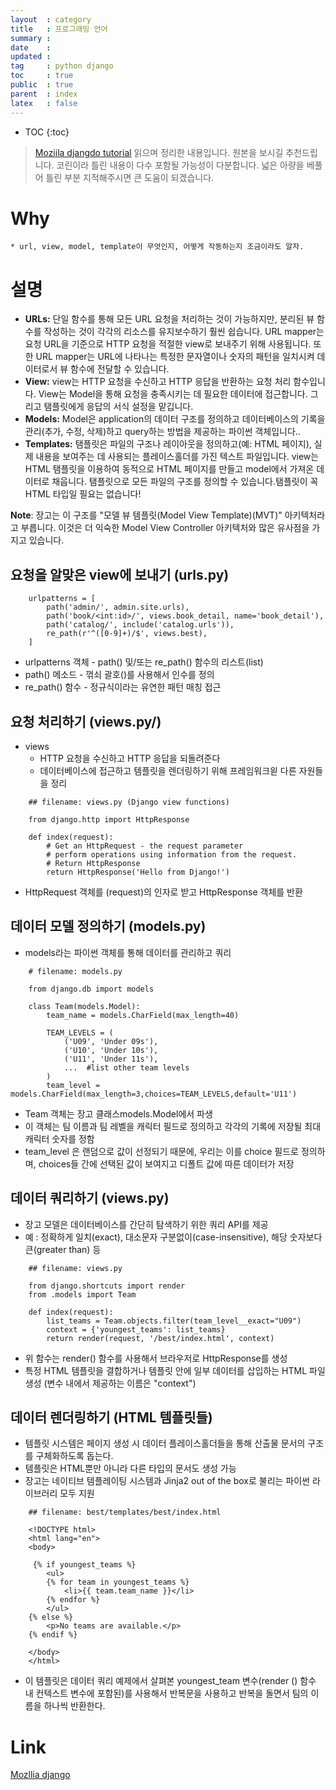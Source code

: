 ```yaml
---
layout  : category
title   : 프로그래밍 언어
summary :
date    : 
updated : 
tag     : python django
toc     : true
public  : true
parent  : index
latex   : false
---
```

* TOC
{:toc}

> [Moziila djangdo tutorial](https://developer.mozilla.org/ko/docs/Learn/Server-side/Django/Introduction) 읽으며 정리한 내용입니다. 원본을 보시길 추천드립니다. 코린이라 틀린 내용이 다수 포함될 가능성이 다분합니다. 넓은 아량을 베풀어 틀린 부분 지적해주시면 큰 도움이 되겠습니다.

# Why
    * url, view, model, template이 무엇인지, 어떻게 작동하는지 조금이라도 알자. 

# 설명
- **URLs:** 단일 함수를 통해 모든 URL 요청을 처리하는 것이 가능하지만, 분리된 뷰 함수를 작성하는 것이 각각의 리소스를 유지보수하기 훨씬 쉽습니다. URL mapper는 요청 URL을 기준으로 HTTP 요청을 적절한 view로 보내주기 위해 사용됩니다. 또한 URL mapper는 URL에 나타나는 특정한 문자열이나 숫자의 패턴을 일치시켜 데이터로서 뷰 함수에 전달할 수 있습니다.
- **View:** view는 HTTP 요청을 수신하고 HTTP 응답을 반환하는 요청 처리 함수입니다. View는 Model을 통해 요청을 충족시키는 데 필요한 데이터에 접근합니다. 그리고 탬플릿에게 응답의 서식 설정을 맡깁니다.
- **Models:** Model은 application의 데이터 구조를 정의하고 데이터베이스의 기록을 관리(추가, 수정, 삭제)하고 query하는 방법을 제공하는 파이썬 객체입니다..
- **Templates:** 탬플릿은 파일의 구조나 레이아웃을 정의하고(예: HTML 페이지), 실제 내용을 보여주는 데 사용되는 플레이스홀더를 가진 텍스트 파일입니다. view는 HTML 탬플릿을 이용하여 동적으로 HTML 페이지를 만들고 model에서 가져온 데이터로 채웁니다. 탬플릿으로 모든 파일의 구조를 정의할 수 있습니다.탬플릿이 꼭 HTML 타입일 필요는 없습니다!

**Note**: 장고는 이 구조를 "모델 뷰 템플릿(Model View Template)(MVT)" 아키텍처라고 부릅니다. 이것은 더 익숙한 Model View Controller 아키텍처와 많은 유사점을 가지고 있습니다.

## 요청을 알맞은 view에 보내기 (urls.py)
```
    urlpatterns = [
        path('admin/', admin.site.urls),
        path('book/<int:id>/', views.book_detail, name='book_detail'),
        path('catalog/', include('catalog.urls')),
        re_path(r'^([0-9]+)/$', views.best),
    ]
```
- urlpatterns 객체  - path() 및/또는 re_path() 함수의 리스트(list)
- path() 메소드 - 꺾쇠 괄호()를 사용해서 인수를 정의
- re_path() 함수 - 정규식이라는 유연한 패턴 매칭 접근

## 요청 처리하기 (views.py/)

- views
    - HTTP 요청을 수신하고 HTTP 응답을 되돌려준다
    - 데이터베이스에 접근하고 템플릿을 렌더링하기 위해 프레임워크읟 다른 자원들을 정리

```
    ## filename: views.py (Django view functions)
    
    from django.http import HttpResponse
    
    def index(request):
        # Get an HttpRequest - the request parameter
        # perform operations using information from the request.
        # Return HttpResponse
        return HttpResponse('Hello from Django!')
```

- HttpRequest 객체를 (request)의 인자로 받고 HttpResponse 객체를 반환

## 데이터 모델 정의하기 (models.py)

- models라는 파이썬 객체를 통해 데이터를 관리하고 쿼리

```
    # filename: models.py
    
    from django.db import models 
    
    class Team(models.Model): 
        team_name = models.CharField(max_length=40) 
    
        TEAM_LEVELS = (
            ('U09', 'Under 09s'),
            ('U10', 'Under 10s'),
            ('U11', 'Under 11s'),
            ...  #list other team levels
        )
        team_level = models.CharField(max_length=3,choices=TEAM_LEVELS,default='U11')
```

- Team 객체는 장고 클래스models.Model에서 파생
- 이 객체는 팀 이름과 팀 레벨을 캐릭터 필드로 정의하고 각각의 기록에 저장될 최대 캐릭터 숫자를 정함
- team_level 은 랜덤으로 값이 선정되기 때문에, 우리는 이를 choice 필드로 정의하며, choices들 간에 선택된 값이 보여지고 디폴트 값에 따른 데이터가 저장

## 데이터 쿼리하기 (views.py)

- 장고 모델은 데이터베이스를 간단히 탐색하기 위한 쿼리 API를 제공
- 예 : 정확하게 일치(exact), 대소문자 구분없이(case-insensitive), 해당 숫자보다 큰(greater than) 등

```
    ## filename: views.py
    
    from django.shortcuts import render
    from .models import Team 
    
    def index(request):
        list_teams = Team.objects.filter(team_level__exact="U09")
        context = {'youngest_teams': list_teams}
        return render(request, '/best/index.html', context)
```

- 위 함수는 render() 함수를 사용해서 브라우저로 HttpResponse를 생성
- 특정 HTML 템플릿을 결합하거나 템플릿 안에 일부 데이터를 삽입하는 HTML 파일 생성 (변수 내에서 제공하는 이름은 "context")

## 데이터 렌더링하기 (HTML 템플릿들)

- 템플릿 시스템은 페이지 생성 시 데이터 플레이스홀더들을 통해 산출물 문서의 구조를 구체화하도록 돕는다.
- 템플릿은 HTML뿐만 아니라 다른 타입의 문서도 생성 가능
- 장고는 네이티브 템플레이팅 시스템과 Jinja2 out of the box로 불리는 파이썬 라이브러리 모두 지원

```
    ## filename: best/templates/best/index.html
    
    <!DOCTYPE html>
    <html lang="en">
    <body>
    
     {% if youngest_teams %}
        <ul>
        {% for team in youngest_teams %}
            <li>{{ team.team_name }}</li>
        {% endfor %}
        </ul>
    {% else %}
        <p>No teams are available.</p>
    {% endif %}
    
    </body>
    </html>
```

- 이 템플릿은 데이터 쿼리 예제에서 살펴본 youngest_team 변수(render () 함수 내 컨텍스트 변수에 포함된)를 사용해서 반복문을 사용하고 반복을 돌면서 팀의 이름을 하나씩 반환한다.


# Link
[Mozllia django](https://developer.mozilla.org/ko/docs/Learn/Server-side/Django/Introduction)
